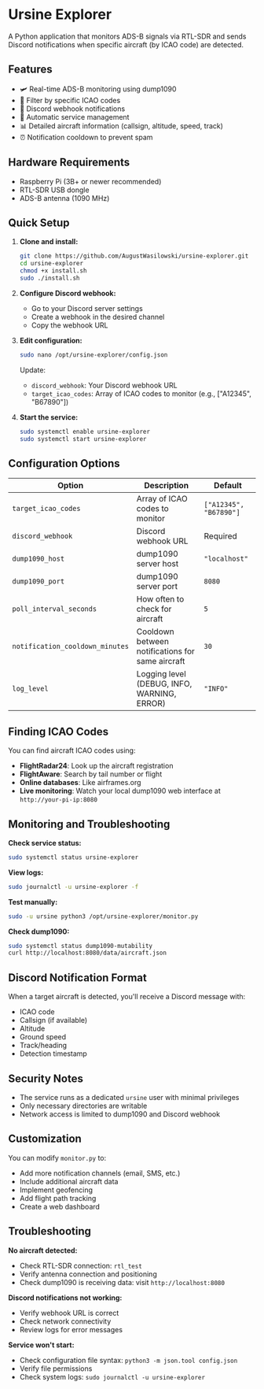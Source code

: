 # Ursine Explorer

A Python application that monitors ADS-B signals via RTL-SDR and sends Discord notifications when specific aircraft (by ICAO code) are detected.

## Features

- 🛩️ Real-time ADS-B monitoring using dump1090
- 🎯 Filter by specific ICAO codes
- 📱 Discord webhook notifications
- 🔄 Automatic service management
- 📊 Detailed aircraft information (callsign, altitude, speed, track)
- ⏰ Notification cooldown to prevent spam

## Hardware Requirements

- Raspberry Pi (3B+ or newer recommended)
- RTL-SDR USB dongle
- ADS-B antenna (1090 MHz)

## Quick Setup

1. **Clone and install:**
   ```bash
   git clone https://github.com/AugustWasilowski/ursine-explorer.git
   cd ursine-explorer
   chmod +x install.sh
   sudo ./install.sh
   ```

2. **Configure Discord webhook:**
   - Go to your Discord server settings
   - Create a webhook in the desired channel
   - Copy the webhook URL

3. **Edit configuration:**
   ```bash
   sudo nano /opt/ursine-explorer/config.json
   ```
   
   Update:
   - `discord_webhook`: Your Discord webhook URL
   - `target_icao_codes`: Array of ICAO codes to monitor (e.g., ["A12345", "B67890"])

4. **Start the service:**
   ```bash
   sudo systemctl enable ursine-explorer
   sudo systemctl start ursine-explorer
   ```

## Configuration Options

| Option | Description | Default |
|--------|-------------|---------|
| `target_icao_codes` | Array of ICAO codes to monitor | `["A12345", "B67890"]` |
| `discord_webhook` | Discord webhook URL | Required |
| `dump1090_host` | dump1090 server host | `"localhost"` |
| `dump1090_port` | dump1090 server port | `8080` |
| `poll_interval_seconds` | How often to check for aircraft | `5` |
| `notification_cooldown_minutes` | Cooldown between notifications for same aircraft | `30` |
| `log_level` | Logging level (DEBUG, INFO, WARNING, ERROR) | `"INFO"` |

## Finding ICAO Codes

You can find aircraft ICAO codes using:
- **FlightRadar24**: Look up the aircraft registration
- **FlightAware**: Search by tail number or flight
- **Online databases**: Like airframes.org
- **Live monitoring**: Watch your local dump1090 web interface at `http://your-pi-ip:8080`

## Monitoring and Troubleshooting

**Check service status:**
```bash
sudo systemctl status ursine-explorer
```

**View logs:**
```bash
sudo journalctl -u ursine-explorer -f
```

**Test manually:**
```bash
sudo -u ursine python3 /opt/ursine-explorer/monitor.py
```

**Check dump1090:**
```bash
sudo systemctl status dump1090-mutability
curl http://localhost:8080/data/aircraft.json
```

## Discord Notification Format

When a target aircraft is detected, you'll receive a Discord message with:
- ICAO code
- Callsign (if available)
- Altitude
- Ground speed
- Track/heading
- Detection timestamp

## Security Notes

- The service runs as a dedicated `ursine` user with minimal privileges
- Only necessary directories are writable
- Network access is limited to dump1090 and Discord webhook

## Customization

You can modify `monitor.py` to:
- Add more notification channels (email, SMS, etc.)
- Include additional aircraft data
- Implement geofencing
- Add flight path tracking
- Create a web dashboard

## Troubleshooting

**No aircraft detected:**
- Check RTL-SDR connection: `rtl_test`
- Verify antenna connection and positioning
- Check dump1090 is receiving data: visit `http://localhost:8080`

**Discord notifications not working:**
- Verify webhook URL is correct
- Check network connectivity
- Review logs for error messages

**Service won't start:**
- Check configuration file syntax: `python3 -m json.tool config.json`
- Verify file permissions
- Check system logs: `sudo journalctl -u ursine-explorer`